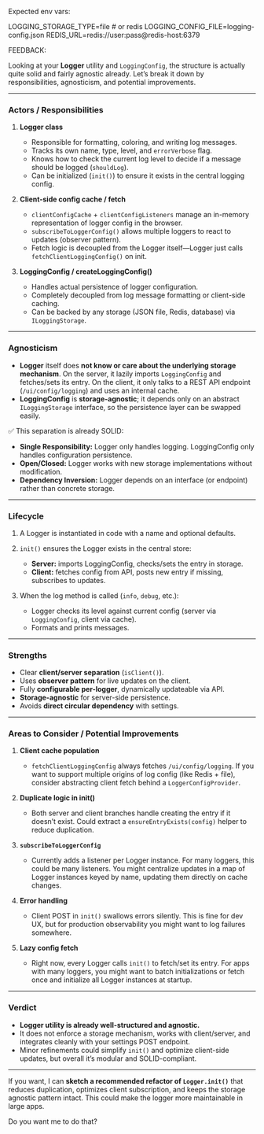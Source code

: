 Expected env vars:

LOGGING_STORAGE_TYPE=file # or redis
LOGGING_CONFIG_FILE=logging-config.json
REDIS_URL=redis://user:pass@redis-host:6379




FEEDBACK:

Looking at your **Logger** utility and `LoggingConfig`, the structure is actually quite solid and fairly agnostic already. Let’s break it down by responsibilities, agnosticism, and potential improvements.

---

### **Actors / Responsibilities**

1. **Logger class**

   * Responsible for formatting, coloring, and writing log messages.
   * Tracks its own name, type, level, and `errorVerbose` flag.
   * Knows how to check the current log level to decide if a message should be logged (`shouldLog`).
   * Can be initialized (`init()`) to ensure it exists in the central logging config.

2. **Client-side config cache / fetch**

   * `clientConfigCache` + `clientConfigListeners` manage an in-memory representation of logger config in the browser.
   * `subscribeToLoggerConfig()` allows multiple loggers to react to updates (observer pattern).
   * Fetch logic is decoupled from the Logger itself—Logger just calls `fetchClientLoggingConfig()` on init.

3. **LoggingConfig / createLoggingConfig()**

   * Handles actual persistence of logger configuration.
   * Completely decoupled from log message formatting or client-side caching.
   * Can be backed by any storage (JSON file, Redis, database) via `ILoggingStorage`.

---

### **Agnosticism**

* **Logger** itself does **not know or care about the underlying storage mechanism**. On the server, it lazily imports `LoggingConfig` and fetches/sets its entry. On the client, it only talks to a REST API endpoint (`/ui/config/logging`) and uses an internal cache.
* **LoggingConfig** is **storage-agnostic**; it depends only on an abstract `ILoggingStorage` interface, so the persistence layer can be swapped easily.

✅ This separation is already SOLID:

* **Single Responsibility:** Logger only handles logging. LoggingConfig only handles configuration persistence.
* **Open/Closed:** Logger works with new storage implementations without modification.
* **Dependency Inversion:** Logger depends on an interface (or endpoint) rather than concrete storage.

---

### **Lifecycle**

1. A Logger is instantiated in code with a name and optional defaults.
2. `init()` ensures the Logger exists in the central store:

   * **Server:** imports LoggingConfig, checks/sets the entry in storage.
   * **Client:** fetches config from API, posts new entry if missing, subscribes to updates.
3. When the log method is called (`info`, `debug`, etc.):

   * Logger checks its level against current config (server via `LoggingConfig`, client via cache).
   * Formats and prints messages.

---

### **Strengths**

* Clear **client/server separation** (`isClient()`).
* Uses **observer pattern** for live updates on the client.
* Fully **configurable per-logger**, dynamically updateable via API.
* **Storage-agnostic** for server-side persistence.
* Avoids **direct circular dependency** with settings.

---

### **Areas to Consider / Potential Improvements**

1. **Client cache population**

   * `fetchClientLoggingConfig` always fetches `/ui/config/logging`. If you want to support multiple origins of log config (like Redis + file), consider abstracting client fetch behind a `LoggerConfigProvider`.

2. **Duplicate logic in init()**

   * Both server and client branches handle creating the entry if it doesn’t exist. Could extract a `ensureEntryExists(config)` helper to reduce duplication.

3. **`subscribeToLoggerConfig`**

   * Currently adds a listener per Logger instance. For many loggers, this could be many listeners. You might centralize updates in a map of Logger instances keyed by name, updating them directly on cache changes.

4. **Error handling**

   * Client POST in `init()` swallows errors silently. This is fine for dev UX, but for production observability you might want to log failures somewhere.

5. **Lazy config fetch**

   * Right now, every Logger calls `init()` to fetch/set its entry. For apps with many loggers, you might want to batch initializations or fetch once and initialize all Logger instances at startup.

---

### **Verdict**

* **Logger utility is already well-structured and agnostic.**
* It does not enforce a storage mechanism, works with client/server, and integrates cleanly with your settings POST endpoint.
* Minor refinements could simplify `init()` and optimize client-side updates, but overall it’s modular and SOLID-compliant.

---

If you want, I can **sketch a recommended refactor of `Logger.init()`** that reduces duplication, optimizes client subscription, and keeps the storage agnostic pattern intact. This could make the logger more maintainable in large apps.

Do you want me to do that?
